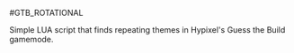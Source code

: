 #GTB_ROTATIONAL

Simple LUA script that finds repeating themes in Hypixel's Guess the Build gamemode.

